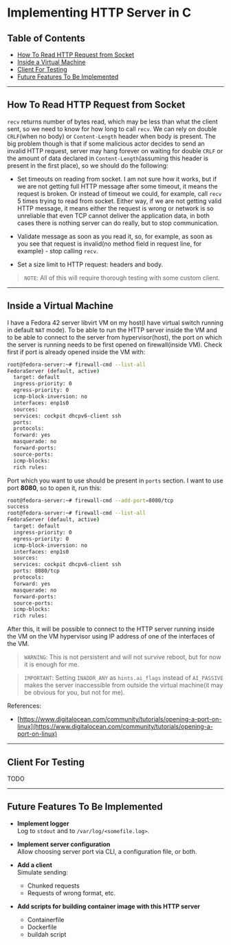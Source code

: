 # Implementing HTTP Server in C

## Table of Contents
- [How To Read HTTP Request from Socket](#how-to-read-http-request-from-socket)
- [Inside a Virtual Machine](#inside-a-virtual-machine)
- [Client For Testing](#client-for-testing)
- [Future Features To Be Implemented](#future-features-to-be-implemented)

---

## How To Read HTTP Request from Socket

`recv` returns number of bytes read, which may be less than what the client sent, so we need to know for how long to call `recv`. We can rely on double `CRLF`(when no body) or `Content-Length` header when body is present. The big problem though is that if some malicious actor decides to send an invalid HTTP request, server may hang forever on waiting for double `CRLF` or the amount of data declared in `Content-Length`(assuming this header is present in the first place), so we should do the following:

- Set timeouts on reading from socket. I am not sure how it works, but if we are not getting full HTTP message after some timeout, it means the request is broken. Or instead of timeout we could, for example, call `recv` 5 times trying to read from socket. Either way, if we are not getting valid HTTP message, it means either the request is wrong or network is so unreliable that even TCP cannot deliver the application data, in both cases there is nothing server can do really, but to stop communication.

- Validate message as soon as you read it, so, for example, as soon as you see that request is invalid(no method field in request line, for example) - stop calling `recv`.

- Set a size limit to HTTP request: headers and body.

> `NOTE`: All of this will require thorough testing with some custom client.

---

## Inside a Virtual Machine

I have a Fedora 42 server libvirt VM on my host(I have virtual switch running in default `NAT` mode). To be able to run the HTTP server inside the VM and to be able to connect to the server from hypervisor(host), the port on which the server is running needs to be first opened on firewall(inside VM). Check first if port is already opened inside the VM with:

```bash
root@fedora-server:~# firewall-cmd --list-all
FedoraServer (default, active)
  target: default
  ingress-priority: 0
  egress-priority: 0
  icmp-block-inversion: no
  interfaces: enp1s0
  sources:
  services: cockpit dhcpv6-client ssh
  ports:
  protocols:
  forward: yes
  masquerade: no
  forward-ports:
  source-ports:
  icmp-blocks:
  rich rules:
```

Port which you want to use should be present in `ports` section. I want to use port **8080**, so to open it, run this:

```bash
root@fedora-server:~# firewall-cmd --add-port=8080/tcp
success
root@fedora-server:~# firewall-cmd --list-all
FedoraServer (default, active)
  target: default
  ingress-priority: 0
  egress-priority: 0
  icmp-block-inversion: no
  interfaces: enp1s0
  sources:
  services: cockpit dhcpv6-client ssh
  ports: 8080/tcp
  protocols:
  forward: yes
  masquerade: no
  forward-ports:
  source-ports:
  icmp-blocks:
  rich rules:
```

After this, it will be possible to connect to the HTTP server running inside the VM on the VM hypervisor using IP address of one of the interfaces of the VM.

> `WARNING`: This is not persistent and will not survive reboot, but for now it is enough for me.

> `IMPORTANT`: Setting `INADDR_ANY` as `hints.ai_flags` instead of `AI_PASSIVE` makes the server inaccessible from outside the virtual machine(it may be obvious for you, but not for me).

References:

- [https://www.digitalocean.com/community/tutorials/opening-a-port-on-linux](https://www.digitalocean.com/community/tutorials/opening-a-port-on-linux)

---

## Client For Testing

TODO

---

## Future Features To Be Implemented

- **Implement logger**  
  Log to `stdout` and to `/var/log/<somefile.log>`.

- **Implement server configuration**  
  Allow choosing server port via CLI, a configuration file, or both.
  
- **Add a client**  
  Simulate sending:
  - Chunked requests  
  - Requests of wrong format, etc.

- **Add scripts for building container image with this HTTP server**
  - Containerfile
  - Dockerfile
  - buildah script
